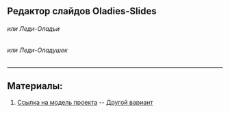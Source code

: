 ## **Редактор слайдов** **Oladies-Slides**

###### или Леди-Оладьи
###### или Леди-Оладушек
---

## Материалы:
1. [Ссылка на модель проекта](https://drive.google.com/file/d/1-PZFHU2XFR9g12l4zh1-M15xTRPkf-rP/view?usp=sharing)
-- [Другой вариант](https://drive.google.com/file/d/1SiXiTrHEpCa2PdvP2yq7lxKlXyDUAgh9/view?usp=sharing)